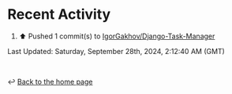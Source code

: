 # Recent Activity

<!--RECENT_ACTIVITY:start-->
1. ⬆️ Pushed 1 commit(s) to [IgorGakhov/Django-Task-Manager](https://github.com/IgorGakhov/Django-Task-Manager)<br>
<!--RECENT_ACTIVITY:end-->

<!--RECENT_ACTIVITY:last_update-->
Last Updated: Saturday, September 28th, 2024, 2:12:40 AM (GMT)
<!--RECENT_ACTIVITY:last_update_end-->

<br>

↩️ [Back to the home page](/README.md)
